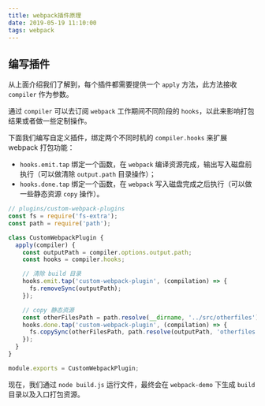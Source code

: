 ```yaml
---
title: webpack插件原理
date: 2019-05-19 11:10:00
tags: webpack
---
```



## 编写插件

从上面介绍我们了解到，每个插件都需要提供一个 `apply` 方法，此方法接收 `compiler` 作为参数。

通过 `compiler` 可以去订阅 `webpack` 工作期间不同阶段的 `hooks`，以此来影响打包结果或者做一些定制操作。

下面我们编写自定义插件，绑定两个不同时机的 `compiler.hooks` 来扩展 webpack 打包功能：

- `hooks.emit.tap` 绑定一个函数，在 `webpack` 编译资源完成，输出写入磁盘前执行（可以做清除 `output.path` 目录操作）；
- `hooks.done.tap` 绑定一个函数，在 `webpack` 写入磁盘完成之后执行（可以做一些静态资源 `copy` 操作）。

```jsx
// plugins/custom-webpack-plugins
const fs = require('fs-extra');
const path = require('path');

class CustomWebpackPlugin {
  apply(compiler) {
    const outputPath = compiler.options.output.path;
    const hooks = compiler.hooks;

    // 清除 build 目录
    hooks.emit.tap('custom-webpack-plugin', (compilation) => {
      fs.removeSync(outputPath);
    });

    // copy 静态资源
    const otherFilesPath = path.resolve(__dirname, '../src/otherfiles');
    hooks.done.tap('custom-webpack-plugin', (compilation) => {
      fs.copySync(otherFilesPath, path.resolve(outputPath, 'otherfiles'));
    });
  }
}

module.exports = CustomWebpackPlugin;
```

现在，我们通过 `node build.js` 运行文件，最终会在 `webpack-demo` 下生成 `build` 目录以及入口打包资源。